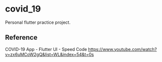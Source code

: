# covid_19

Personal flutter practice project.

## Reference

COVID-19 App - Flutter UI - Speed Code
https://www.youtube.com/watch?v=zx6uMCoW2gQ&list=WL&index=54&t=0s

